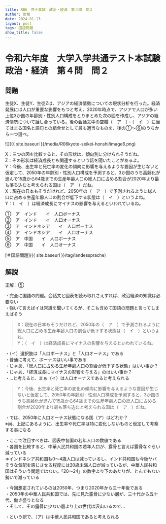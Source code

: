 ```yaml
---
title: R06　共テ本試　政治・経済　第４問　問２
author: 雨坂
date: 2024-01-13
layout: post
tags: 国語問題
show_title: false
---
```

  
# 令和六年度　大学入学共通テスト本試験　政治・経済　第４問　問２  

## 問題  
生徒X、生徒Y、生徒Zは、アジアの経済情勢についての現状分析を行った。経済発展には人口が重要な影響をもつと考え、2020年時点で、アジアで人口が多い上位3か国の年齢別・性別人口構成をとりまとめた次の図を作成し、アジアの経済情勢について話し合っている。後の会話文中の空欄（　ア　）・（　イ　）に当てはまる国名と語句との組合せとして最も適当なものを、後の①〜⑥のうちから一つ選べ。  
  
![]({{ site.baseurl }}/media/R06kyote-seikei-honshi/image6.png)  
  
X：三つの図を比較すると、その形状は、傾向別に分けられそうだね。  
Z：その形状は経済成長とも関連するという話を聞いたことがあるよ。  
Y：今後、出生率と死亡率の変化の傾向に影響を与えるような要因が生じないと仮定して、2050年の年齢別・性別人口構成を予測すると、3か国のうち高齢化が進んで15歳から64歳までの生産年齢人口の総人口に占める割合が2020年より最も落ち込むと考えられる国は（　ア　）だね。  
X：現在の日本もそうだけれど、2050年の（　ア　）で予測されるように総人口に占める生産年齢人口の割合が低下する状態は（　イ　）というよね。  
Y：（　イ　）は経済成長にマイナスの影響を与えるといわれているね。  
  
①　ア　インド　　イ　人口ボーナス  
②　ア　インド　　イ　人口オーナス  
③　ア　インドネシア　　イ　人口ボーナス  
④　ア　インドネシア　　イ　人口オーナス  
⑤　ア　中国　　イ　人口ボーナス  
⑥　ア　中国　　イ　人口オーナス  
  
  
[＃国語問題]({{ site.baseurl }}/tag/landessprache)  
  
## 解説  
正解：⑤  
  
・完全に国語の問題。会話文と図表を読み取れさえすれば、政治経済の知識は必要ない  
・強いて言えばイは常識を聞いてくるが、そこも含めて国語の問題と言ってしまえばそう  
  
>X：現在の日本もそうだけれど、2050年の（　ア　）で予測されるように総人口に占める生産年齢人口の割合が低下する状態は（　イ　）というよね。  
>Y：（　イ　）は経済成長にマイナスの影響を与えるといわれているね。  
  
・（イ）選択肢は「人口ボーナス」と「人口オーナス」である  
・普通に考えて、ボーナスはいい事である  
・じゃあ、「総人口に占める生産年齢人口の割合が低下する状態」はいい事か？  
・じゃあ、「経済成長にマイナスの影響を与える」のはいい事か？  
・…と考えると、まぁ（イ）は人口オーナスであると考えられる  
  
>Y：今後、出生率と死亡率の変化の傾向に影響を与えるような要因が生じないと仮定して、2050年の年齢別・性別人口構成を予測すると、3か国のうち高齢化が進んで15歳から64歳までの生産年齢人口の総人口に占める割合が2020年より最も落ち込むと考えられる国は（　ア　）だね。  
  
・では、2050年に人口オーナス状態になる国（ア）はどれか？  
※尚、上記にあるように、出生率や死亡率は特に変化しないものと仮定して考察する事になる  
  
・ここで注目すべきは、図表中各国の若年人口の数値である  
・各国を比較すると、中華人民共和国の若年人口が、露骨と言えば露骨なぐらい減っている  
⇒インドネシア共和国も0～4歳人口は減っているし、インド共和国も今後ヤバそうな気配を感じさせる程度には20歳未満人口が減っているが、中華人民共和国はそういう問題ではない。「20～24」の数字より下のあたりが、とんでもない勢いで減っている  
  
・今回想定されているのは2050年、つまり2020年から三十年後である  
・2050年の中華人民共和国では、先に見た露骨に少ない層が、三十代から五十代、働き盛りとなる  
・そして、その露骨に少ない層より上の世代は沢山いるので…  
  
・という訳で、（ア）は中華人民共和国であると考えられる  